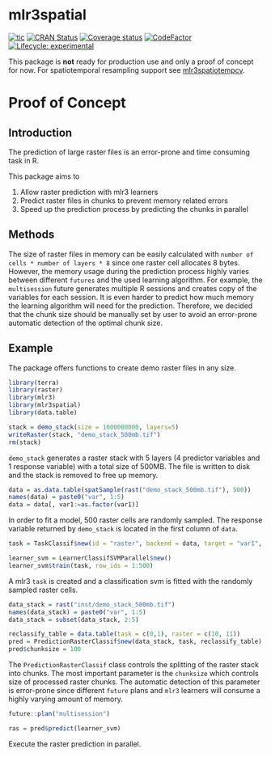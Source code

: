 
# mlr3spatial

<!-- badges: start -->

[![tic](https://github.com/mlr-org/mlr3spatial/workflows/tic/badge.svg?branch=main)](https://github.com/mlr-org/mlr3spatial/actions)
[![CRAN
Status](https://www.r-pkg.org/badges/version-ago/mlr3spatial)](https://cran.r-project.org/package=mlr3spatial)
[![Coverage
status](https://codecov.io/gh/mlr-org/mlr3spatial/branch/main/graph/badge.svg)](https://codecov.io/github/mlr-org/mlr3spatial?branch=main)
[![CodeFactor](https://www.codefactor.io/repository/github/mlr-org/mlr3spatial/badge)](https://www.codefactor.io/repository/github/mlr-org/mlr3spatial)
[![Lifecycle:
experimental](https://img.shields.io/badge/lifecycle-experimental-orange.svg)](https://lifecycle.r-lib.org/articles/stages.html#experimental)
<!-- badges: end -->

This package is **not** ready for production use and only a proof of
concept for now. For spatiotemporal resampling support see
[mlr3spatiotempcv](https://github.com/mlr-org/mlr3spatiotempcv).

# Proof of Concept

## Introduction

The prediction of large raster files is an error-prone and time
consuming task in R.

This package aims to

1.  Allow raster prediction with mlr3 learners
2.  Predict raster files in chunks to prevent memory related errors
3.  Speed up the prediction process by predicting the chunks in parallel

## Methods

The size of raster files in memory can be easily calculated with `number
of cells * number of layers * 8` since one raster cell allocates 8
bytes. However, the memory usage during the prediction process highly
varies between different `futures` and the used learning algorithm. For
example, the `multisession` future generates multiple R sessions and
creates copy of the variables for each session. It is even harder to
predict how much memory the learning algorithm will need for the
prediction. Therefore, we decided that the chunk size should be manually
set by user to avoid an error-prone automatic detection of the optimal
chunk size.

## Example

The package offers functions to create demo raster files in any size.

``` r
library(terra)
library(raster)
library(mlr3)
library(mlr3spatial)
library(data.table)

stack = demo_stack(size = 1000000000, layers=5)
writeRaster(stack, "demo_stack_500mb.tif")
rm(stack)
```

`demo_stack` generates a raster stack with 5 layers (4 predictor
variables and 1 response variable) with a total size of 500MB. The file
is written to disk and the stack is removed to free up memory.

``` r
data = as.data.table(spatSample(rast("demo_stack_500mb.tif"), 500))
names(data) = paste0("var", 1:5)
data = data[, var1:=as.factor(var1)]
```

In order to fit a model, 500 raster cells are randomly sampled. The
response variable returned by `demo_stack` is located in the first
column of `data`.

``` r
task = TaskClassif$new(id = "raster", backend = data, target = "var1", positive = "1")

learner_svm = LearnerClassifSVMParallel$new()
learner_svm$train(task, row_ids = 1:500)
```

A mlr3 `task` is created and a classification svm is fitted with the
randomly sampled raster cells.

``` r
data_stack = rast("inst/demo_stack_500mb.tif")
names(data_stack) = paste0("var", 1:5)
data_stack = subset(data_stack, 2:5)

reclassify_table = data.table(task = c(0,1), raster = c(10, 11))
pred = PredictionRasterClassif$new(data_stack, task, reclassify_table)
pred$chunksize = 100
```

The `PredictionRasterClassif` class controls the splitting of the raster
stack into chunks. The most important parameter is the `chunksize` which
controls size of processed raster chunks. The automatic detection of
this parameter is error-prone since different `future` plans and `mlr3`
learners will consume a highly varying amount of memory.

``` r
future::plan("multisession")

ras = pred$predict(learner_svm)
```

Execute the raster prediction in parallel.
